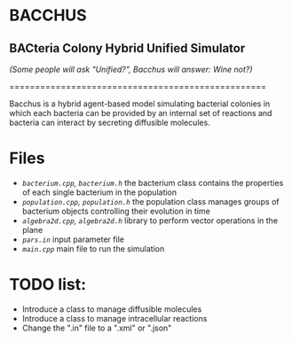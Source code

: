 # BACCHUS
## **BAC**teria **C**olony **H**ybrid **U**nified **S**imulator

_(Some people will ask "Unified?", Bacchus will answer: Wine not?)_

==================================================

Bacchus is a hybrid agent-based model simulating bacterial colonies in which each bacteria can be provided by an internal set of reactions and bacteria can interact by secreting diffusible molecules. 


# Files



- *`bacterium.cpp`, `bacterium.h`* the bacterium class contains the properties of each single bacterium in the population
-  *`population.cpp`, `population.h`* the population class manages groups of bacterium objects controlling their evolution in time
-  *`algebra2d.cpp`, `algebra2d.h`* library to perform vector operations in the plane
-  *`pars.in`* input parameter file
-  *`main.cpp`* main file to run the simulation


# TODO list:

- Introduce a class to manage diffusible molecules
- Introduce a class to manage intracellular reactions
- Change the ".in" file to a ".xml" or ".json"